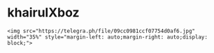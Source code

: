 # khairulXboz

<p align="center">

	<img src="https://telegra.ph/file/09cc0981ccf07754d0af6.jpg" width="35%" style="margin-left: auto;margin-right: auto;display: block;">

</p>


